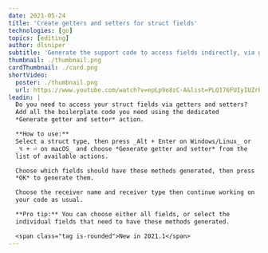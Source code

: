 ```yaml
---
date: 2021-05-24
title: 'Create getters and setters for struct fields'
technologies: [go]
topics: [editing]
author: dlsniper
subtitle: 'Generate the support code to access fields indirectly, via getters and setters'
thumbnail: ./thumbnail.png
cardThumbnail: ./card.png
shortVideo:
  poster: ./thumbnail.png
  url: https://www.youtube.com/watch?v=epLp9e8zC-A&list=PLQ176FUIyIUZrbrlz4AY1V8VzBJKZyVlW&index=40
leadin: |
  Do you need to access your struct fields via getters and setters?
  Add all the boilerplate code you need using the dedicated
  *Generate getter and setter* action.

  **How to use:**
  Select a struct type, then press _Alt + Enter on Windows/Linux_ or
  _⌥ + ⏎ on macOS_ and choose *Generate getter and setter* from the
  list of available actions.

  Choose which fields should have these methods generated, then press
  *OK* to generate them.

  Choose the receiver name and receiver type then continue working on
  your code as usual.

  **Pro tip:** You can choose either all fields, or select the 
  individual fields that need to have these methods generated.

  <span class="tag is-rounded">New in 2021.1</span>
---
```

